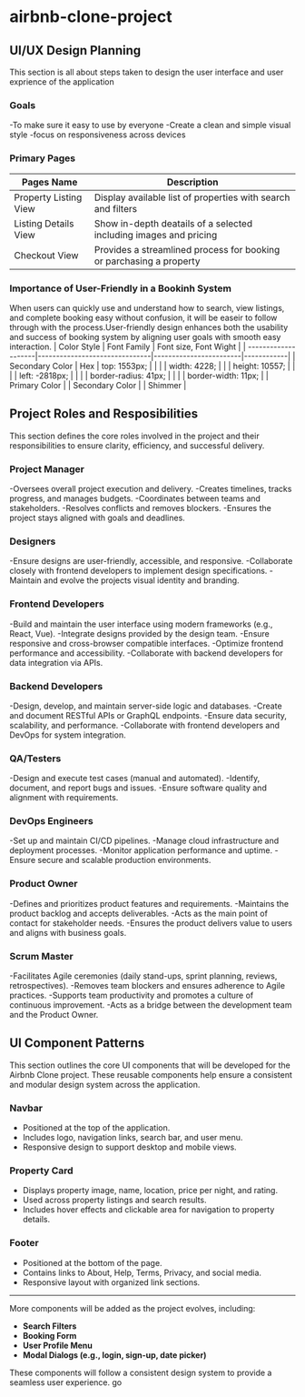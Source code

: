 # airbnb-clone-project
## UI/UX Design Planning
This section is all about steps taken to design the user interface and user exprience of the application
### Goals
-To make sure it easy to use by everyone
-Create a clean and simple visual style
-focus on responsiveness across devices
### Primary Pages 
| Pages Name            | Description
|-----------------------|--------------------------------------------------------------------|
| Property Listing View | Display available list of properties with search and filters       |
| Listing Details View  | Show in-depth deatails of a selected  including images and pricing |
| Checkout View         | Provides a streamlined process for booking or parchasing a property|
### Importance of User-Friendly in a Bookinh System
When users can quickly use and understand how to search, view listings, and complete booking easy without confusion, it will be easeir to follow through with the process.User-friendly design enhances both the usability and success of booking system by aligning user goals with smooth easy interaction.
| Color Style         | Font Family                   | Font size, Font Wight |
| --------------------|-------------------------------|------------------------|------------|
| Secondary Color     |               Hex                | top: 1553px;           |
|                     |                               | width: 4228;           |
                      |                               | height: 10557;         |
|                     |                               | left: -2818px;         |
|                     |                               | border-radius: 41px;   |
|                     |                               | border-width: 11px;    |
| Primary Color       |
| Secondary Color     |
| Shimmer             |
## Project Roles and Resposibilities
This section defines the core roles involved in the project and their responsibilities to ensure clarity, efficiency, and successful delivery.

### Project Manager
-Oversees overall project execution and delivery.
-Creates timelines, tracks progress, and manages budgets.
-Coordinates between teams and stakeholders.
-Resolves conflicts and removes blockers.
-Ensures the project stays aligned with goals and deadlines.

### Designers
-Ensure designs are user-friendly, accessible, and responsive.
-Collaborate closely with frontend developers to implement design specifications.
-Maintain and evolve the projects visual identity and branding.

### Frontend Developers
-Build and maintain the user interface using modern frameworks (e.g., React, Vue).
-Integrate designs provided by the design team.
-Ensure responsive and cross-browser compatible interfaces.
-Optimize frontend performance and accessibility.
-Collaborate with backend developers for data integration via APIs.

### Backend Developers
-Design, develop, and maintain server-side logic and databases.
-Create and document RESTful APIs or GraphQL endpoints.
-Ensure data security, scalability, and performance.
-Collaborate with frontend developers and DevOps for system integration.

### QA/Testers
-Design and execute test cases (manual and automated).
-Identify, document, and report bugs and issues.
-Ensure software quality and alignment with requirements.

### DevOps Engineers
-Set up and maintain CI/CD pipelines.
-Manage cloud infrastructure and deployment processes.
-Monitor application performance and uptime.
-Ensure secure and scalable production environments.

### Product Owner
-Defines and prioritizes product features and requirements.
-Maintains the product backlog and accepts deliverables.
-Acts as the main point of contact for stakeholder needs.
-Ensures the product delivers value to users and aligns with business goals.

### Scrum Master
-Facilitates Agile ceremonies (daily stand-ups, sprint planning, reviews, retrospectives).
-Removes team blockers and ensures adherence to Agile practices.
-Supports team productivity and promotes a culture of continuous improvement.
-Acts as a bridge between the development team and the Product Owner.


## UI Component Patterns
This section outlines the core UI components that will be developed for the Airbnb Clone project. These reusable components help ensure a consistent and modular design system across the application.

### Navbar
- Positioned at the top of the application.
- Includes logo, navigation links, search bar, and user menu.
- Responsive design to support desktop and mobile views.

### Property Card
- Displays property image, name, location, price per night, and rating.
- Used across property listings and search results.
- Includes hover effects and clickable area for navigation to property details.

### Footer
- Positioned at the bottom of the page.
- Contains links to About, Help, Terms, Privacy, and social media.
- Responsive layout with organized link sections.

---

More components will be added as the project evolves, including:
- **Search Filters**
- **Booking Form**
- **User Profile Menu**
- **Modal Dialogs (e.g., login, sign-up, date picker)**

These components will follow a consistent design system to provide a seamless user experience.
go
